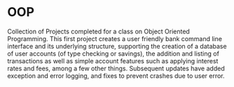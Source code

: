 # OOP
Collection of Projects completed for a class on Object Oriented Programming. This first project creates a user friendly bank command line interface and its underlying structure, supporting the creation of a database of user accounts (of type checking or savings), the addition and listing of transactions as well as simple account features such as applying interest rates and fees, among a few other things. Subsequent updates have added exception and error logging, and fixes to prevent crashes due to user error. 
